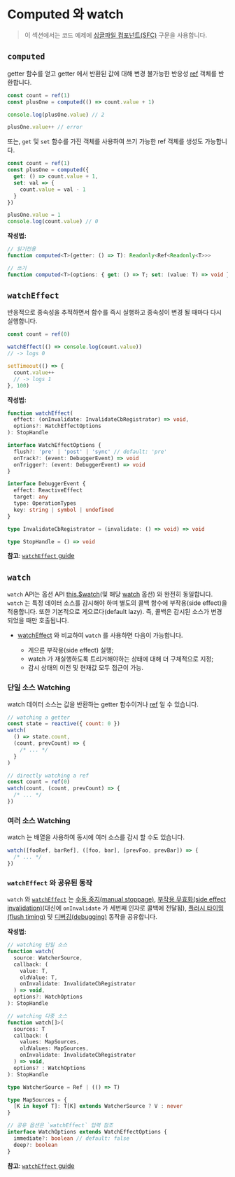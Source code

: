 # Computed 와 watch

> 이 섹션에서는 코드 예제에 [싱글파일 컴포넌트(SFC)](../guide/single-file-component.html) 구문을 사용합니다.

## `computed`

getter 함수를 얻고 getter 에서 반환된 값에 대해 변경 불가능한 반응성 [ref](./refs-api.html#ref) 객체를 반환합니다.

```js
const count = ref(1)
const plusOne = computed(() => count.value + 1)

console.log(plusOne.value) // 2

plusOne.value++ // error
```

또는, `get` 및 `set` 함수를 가진 객체를 사용하여 쓰기 가능한 ref 객체를 생성도 가능합니다.

```js
const count = ref(1)
const plusOne = computed({
  get: () => count.value + 1,
  set: val => {
    count.value = val - 1
  }
})

plusOne.value = 1
console.log(count.value) // 0
```

**작성법:**

```ts
// 읽기전용
function computed<T>(getter: () => T): Readonly<Ref<Readonly<T>>>

// 쓰기
function computed<T>(options: { get: () => T; set: (value: T) => void }): Ref<T>
```

## `watchEffect`

반응적으로 종속성을 추적하면서 함수를 즉시 실행하고 종속성이 변경 될 때마다 다시 실행합니다.

```js
const count = ref(0)

watchEffect(() => console.log(count.value))
// -> logs 0

setTimeout(() => {
  count.value++
  // -> logs 1
}, 100)
```

**작성법:**

```ts
function watchEffect(
  effect: (onInvalidate: InvalidateCbRegistrator) => void,
  options?: WatchEffectOptions
): StopHandle

interface WatchEffectOptions {
  flush?: 'pre' | 'post' | 'sync' // default: 'pre'
  onTrack?: (event: DebuggerEvent) => void
  onTrigger?: (event: DebuggerEvent) => void
}

interface DebuggerEvent {
  effect: ReactiveEffect
  target: any
  type: OperationTypes
  key: string | symbol | undefined
}

type InvalidateCbRegistrator = (invalidate: () => void) => void

type StopHandle = () => void
```

**참고**: [`watchEffect` guide](../guide/reactivity-computed-watchers.html#watcheffect)

## `watch`

`watch` API는 옵션 API [this.$watch](./instance-methods.html#watch)(및 해당 [watch](./options-data.html#watch) 옵션) 와 완전히 동일합니다. `watch` 는 특정 데이터 소스를 감시해야 하며 별도의 콜백 함수에 부작용(side effect)을 적용합니다. 또한 기본적으로 게으르다(default lazy). 즉, 콜백은 감시된 소스가 변경되었을 때만 호출됩니다.

- [watchEffect](#watcheffect) 와 비교하여 `watch` 를 사용하면 다음이 가능합니다.

    - 게으른 부작용(side effect) 실행;
    - watch 가 재실행하도록 트리거해야하는 상태에 대해 더 구체적으로 지정;
    - 감시 상태의 이전 및 현재값 모두 접근이 가능.

### 단일 소스 Watching

watch 데이터 소스는 값을 반환하는 getter 함수이거나 [ref](./refs-api.html#ref) 일 수 있습니다.

```js
// watching a getter
const state = reactive({ count: 0 })
watch(
  () => state.count,
  (count, prevCount) => {
    /* ... */
  }
)

// directly watching a ref
const count = ref(0)
watch(count, (count, prevCount) => {
  /* ... */
})
```

### 여러 소스 Watching

watch 는 배열을 사용하여 동시에 여러 소스를 감시 할 수도 있습니다.

```js
watch([fooRef, barRef], ([foo, bar], [prevFoo, prevBar]) => {
  /* ... */
})
```

### `watchEffect` 와 공유된 동작

`watch` 와 [`watchEffect`](#watcheffect) 는 [수동 중지(manual stoppage)](#stopping-the-watcher), [부작용 무효화(side effect invalidation)](#side-effect-invalidation)(대신에 `onInvalidate` 가 세번째 인자로 콜백에 전달됨), [플러시 타이밍(flush timing)](#effect-flush-timing) 및 [디버깅(debugging)](#watcher-debugging) 동작을 공유합니다.

**작성법:**

```ts
// watching 단일 소스
function watch(
  source: WatcherSource,
  callback: (
    value: T,
    oldValue: T,
    onInvalidate: InvalidateCbRegistrator
  ) => void,
  options?: WatchOptions
): StopHandle

// watching 다중 소스
function watch[]>(
  sources: T
  callback: (
    values: MapSources,
    oldValues: MapSources,
    onInvalidate: InvalidateCbRegistrator
  ) => void,
  options? : WatchOptions
): StopHandle

type WatcherSource = Ref | (() => T)

type MapSources = {
  [K in keyof T]: T[K] extends WatcherSource ? V : never
}

// 공유 옵션은 `watchEffect` 입력 참조
interface WatchOptions extends WatchEffectOptions {
  immediate?: boolean // default: false
  deep?: boolean
}
```

**참고**: [`watchEffect` guide](../guide/reactivity-computed-watchers.html#watch)

